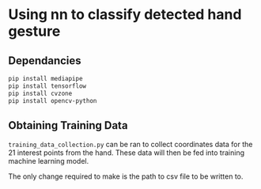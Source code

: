 # Using nn to classify detected hand gesture


## Dependancies

```sh
pip install mediapipe
pip install tensorflow
pip install cvzone
pip install opencv-python
```


## Obtaining Training Data

`training_data_collection.py` can be ran to collect coordinates data for the 21 interest points from the hand. These data will then be fed into training machine learning model. 

The only change required to make is the path to csv file to be written to. 